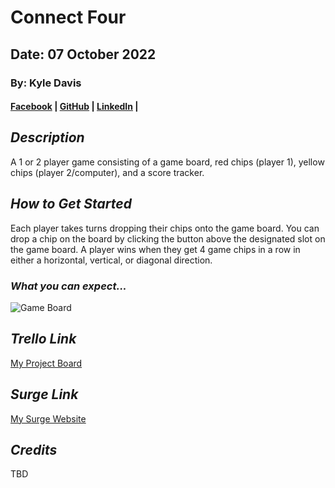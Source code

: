 # Connect Four

## Date: 07 October 2022

### By: Kyle Davis

#### [Facebook](https://facebook.com) | [GitHub](https://github.com/KyleDavis1985) | [LinkedIn](https://www.linkedin.com/in/kyle-davis-b53623228/) |

## **_Description_**

A 1 or 2 player game consisting of a game board, red chips (player 1), yellow chips (player 2/computer), and a score tracker.

## **_How to Get Started_**

Each player takes turns dropping their chips onto the game board. You can drop a chip on the board by clicking the button above the designated slot on the game board. A player wins when they get 4 game chips in a row in either a horizontal, vertical, or diagonal direction.

### **_What you can expect..._**

![Game Board](https://i.imgur.com/CYBin9C.jpg)

## **_Trello Link_**

[My Project Board](https://trello.com/b/8Xtt7qds/connect-four)

## **_Surge Link_**

[My Surge Website](insidious-sock.surge.sh)

## **_Credits_**

TBD
